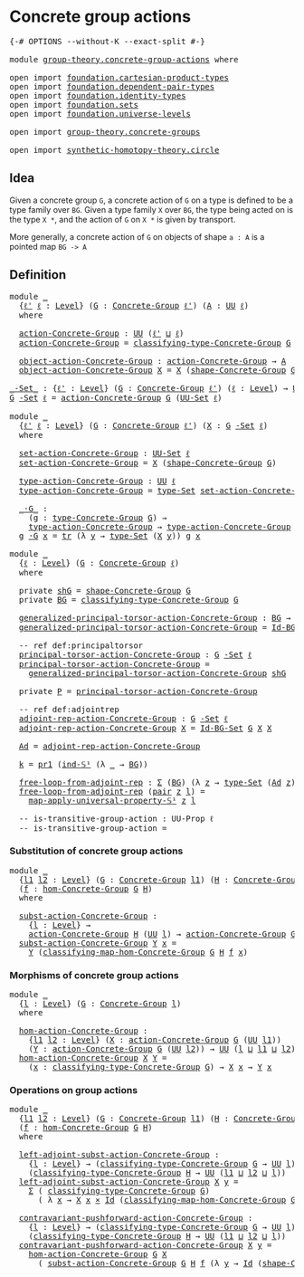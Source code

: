 # Concrete group actions

<pre class="Agda"><a id="35" class="Symbol">{-#</a> <a id="39" class="Keyword">OPTIONS</a> <a id="47" class="Pragma">--without-K</a> <a id="59" class="Pragma">--exact-split</a> <a id="73" class="Symbol">#-}</a>

<a id="78" class="Keyword">module</a> <a id="85" href="group-theory.concrete-group-actions.html" class="Module">group-theory.concrete-group-actions</a> <a id="121" class="Keyword">where</a>

<a id="128" class="Keyword">open</a> <a id="133" class="Keyword">import</a> <a id="140" href="foundation.cartesian-product-types.html" class="Module">foundation.cartesian-product-types</a>
<a id="175" class="Keyword">open</a> <a id="180" class="Keyword">import</a> <a id="187" href="foundation.dependent-pair-types.html" class="Module">foundation.dependent-pair-types</a>
<a id="219" class="Keyword">open</a> <a id="224" class="Keyword">import</a> <a id="231" href="foundation.identity-types.html" class="Module">foundation.identity-types</a>
<a id="257" class="Keyword">open</a> <a id="262" class="Keyword">import</a> <a id="269" href="foundation.sets.html" class="Module">foundation.sets</a>
<a id="285" class="Keyword">open</a> <a id="290" class="Keyword">import</a> <a id="297" href="foundation.universe-levels.html" class="Module">foundation.universe-levels</a>

<a id="325" class="Keyword">open</a> <a id="330" class="Keyword">import</a> <a id="337" href="group-theory.concrete-groups.html" class="Module">group-theory.concrete-groups</a>

<a id="367" class="Keyword">open</a> <a id="372" class="Keyword">import</a> <a id="379" href="synthetic-homotopy-theory.circle.html" class="Module">synthetic-homotopy-theory.circle</a>
</pre>
## Idea

Given a concrete group `G`, a concrete action of `G` on a type is defined to be a type family over `BG`. Given a type family `X` over `BG`, the type being acted on is the type `X *`, and the action of `G` on `X *` is given by transport.

More generally, a concrete action of `G` on objects of shape `a : A` is a pointed map `BG -> A`

## Definition

<pre class="Agda"><a id="784" class="Keyword">module</a> <a id="791" href="group-theory.concrete-group-actions.html#791" class="Module">_</a>
  <a id="795" class="Symbol">{</a><a id="796" href="group-theory.concrete-group-actions.html#796" class="Bound">ℓ&#39;</a> <a id="799" href="group-theory.concrete-group-actions.html#799" class="Bound">ℓ</a> <a id="801" class="Symbol">:</a> <a id="803" href="Agda.Primitive.html#597" class="Postulate">Level</a><a id="808" class="Symbol">}</a> <a id="810" class="Symbol">(</a><a id="811" href="group-theory.concrete-group-actions.html#811" class="Bound">G</a> <a id="813" class="Symbol">:</a> <a id="815" href="group-theory.concrete-groups.html#2031" class="Function">Concrete-Group</a> <a id="830" href="group-theory.concrete-group-actions.html#796" class="Bound">ℓ&#39;</a><a id="832" class="Symbol">)</a> <a id="834" class="Symbol">(</a><a id="835" href="group-theory.concrete-group-actions.html#835" class="Bound">A</a> <a id="837" class="Symbol">:</a> <a id="839" href="foundation-core.universe-levels.html#222" class="Primitive">UU</a> <a id="842" href="group-theory.concrete-group-actions.html#799" class="Bound">ℓ</a><a id="843" class="Symbol">)</a>
  <a id="847" class="Keyword">where</a>
  
  <a id="858" href="group-theory.concrete-group-actions.html#858" class="Function">action-Concrete-Group</a> <a id="880" class="Symbol">:</a> <a id="882" href="foundation-core.universe-levels.html#222" class="Primitive">UU</a> <a id="885" class="Symbol">(</a><a id="886" href="group-theory.concrete-group-actions.html#796" class="Bound">ℓ&#39;</a> <a id="889" href="Agda.Primitive.html#810" class="Primitive Operator">⊔</a> <a id="891" href="group-theory.concrete-group-actions.html#799" class="Bound">ℓ</a><a id="892" class="Symbol">)</a>
  <a id="896" href="group-theory.concrete-group-actions.html#858" class="Function">action-Concrete-Group</a> <a id="918" class="Symbol">=</a> <a id="920" href="group-theory.concrete-groups.html#2432" class="Function">classifying-type-Concrete-Group</a> <a id="952" href="group-theory.concrete-group-actions.html#811" class="Bound">G</a> <a id="954" class="Symbol">→</a> <a id="956" href="group-theory.concrete-group-actions.html#835" class="Bound">A</a>

  <a id="961" href="group-theory.concrete-group-actions.html#961" class="Function">object-action-Concrete-Group</a> <a id="990" class="Symbol">:</a> <a id="992" href="group-theory.concrete-group-actions.html#858" class="Function">action-Concrete-Group</a> <a id="1014" class="Symbol">→</a> <a id="1016" href="group-theory.concrete-group-actions.html#835" class="Bound">A</a>
  <a id="1020" href="group-theory.concrete-group-actions.html#961" class="Function">object-action-Concrete-Group</a> <a id="1049" href="group-theory.concrete-group-actions.html#1049" class="Bound">X</a> <a id="1051" class="Symbol">=</a> <a id="1053" href="group-theory.concrete-group-actions.html#1049" class="Bound">X</a> <a id="1055" class="Symbol">(</a><a id="1056" href="group-theory.concrete-groups.html#2562" class="Function">shape-Concrete-Group</a> <a id="1077" href="group-theory.concrete-group-actions.html#811" class="Bound">G</a><a id="1078" class="Symbol">)</a>

<a id="_-Set_"></a><a id="1081" href="group-theory.concrete-group-actions.html#1081" class="Function Operator">_-Set_</a> <a id="1088" class="Symbol">:</a> <a id="1090" class="Symbol">{</a><a id="1091" href="group-theory.concrete-group-actions.html#1091" class="Bound">ℓ&#39;</a> <a id="1094" class="Symbol">:</a> <a id="1096" href="Agda.Primitive.html#597" class="Postulate">Level</a><a id="1101" class="Symbol">}</a> <a id="1103" class="Symbol">(</a><a id="1104" href="group-theory.concrete-group-actions.html#1104" class="Bound">G</a> <a id="1106" class="Symbol">:</a> <a id="1108" href="group-theory.concrete-groups.html#2031" class="Function">Concrete-Group</a> <a id="1123" href="group-theory.concrete-group-actions.html#1091" class="Bound">ℓ&#39;</a><a id="1125" class="Symbol">)</a> <a id="1127" class="Symbol">(</a><a id="1128" href="group-theory.concrete-group-actions.html#1128" class="Bound">ℓ</a> <a id="1130" class="Symbol">:</a> <a id="1132" href="Agda.Primitive.html#597" class="Postulate">Level</a><a id="1137" class="Symbol">)</a> <a id="1139" class="Symbol">→</a> <a id="1141" href="foundation-core.universe-levels.html#222" class="Primitive">UU</a> <a id="1144" class="Symbol">(</a><a id="1145" href="group-theory.concrete-group-actions.html#1091" class="Bound">ℓ&#39;</a> <a id="1148" href="Agda.Primitive.html#810" class="Primitive Operator">⊔</a> <a id="1150" href="Agda.Primitive.html#780" class="Primitive">lsuc</a> <a id="1155" href="group-theory.concrete-group-actions.html#1128" class="Bound">ℓ</a><a id="1156" class="Symbol">)</a>
<a id="1158" href="group-theory.concrete-group-actions.html#1158" class="Bound">G</a> <a id="1160" href="group-theory.concrete-group-actions.html#1081" class="Function Operator">-Set</a> <a id="1165" href="group-theory.concrete-group-actions.html#1165" class="Bound">ℓ</a> <a id="1167" class="Symbol">=</a> <a id="1169" href="group-theory.concrete-group-actions.html#858" class="Function">action-Concrete-Group</a> <a id="1191" href="group-theory.concrete-group-actions.html#1158" class="Bound">G</a> <a id="1193" class="Symbol">(</a><a id="1194" href="foundation-core.sets.html#1177" class="Function">UU-Set</a> <a id="1201" href="group-theory.concrete-group-actions.html#1165" class="Bound">ℓ</a><a id="1202" class="Symbol">)</a>

<a id="1205" class="Keyword">module</a> <a id="1212" href="group-theory.concrete-group-actions.html#1212" class="Module">_</a>
  <a id="1216" class="Symbol">{</a><a id="1217" href="group-theory.concrete-group-actions.html#1217" class="Bound">ℓ&#39;</a> <a id="1220" href="group-theory.concrete-group-actions.html#1220" class="Bound">ℓ</a> <a id="1222" class="Symbol">:</a> <a id="1224" href="Agda.Primitive.html#597" class="Postulate">Level</a><a id="1229" class="Symbol">}</a> <a id="1231" class="Symbol">(</a><a id="1232" href="group-theory.concrete-group-actions.html#1232" class="Bound">G</a> <a id="1234" class="Symbol">:</a> <a id="1236" href="group-theory.concrete-groups.html#2031" class="Function">Concrete-Group</a> <a id="1251" href="group-theory.concrete-group-actions.html#1217" class="Bound">ℓ&#39;</a><a id="1253" class="Symbol">)</a> <a id="1255" class="Symbol">(</a><a id="1256" href="group-theory.concrete-group-actions.html#1256" class="Bound">X</a> <a id="1258" class="Symbol">:</a> <a id="1260" href="group-theory.concrete-group-actions.html#1232" class="Bound">G</a> <a id="1262" href="group-theory.concrete-group-actions.html#1081" class="Function Operator">-Set</a> <a id="1267" href="group-theory.concrete-group-actions.html#1220" class="Bound">ℓ</a><a id="1268" class="Symbol">)</a>
  <a id="1272" class="Keyword">where</a>

  <a id="1281" href="group-theory.concrete-group-actions.html#1281" class="Function">set-action-Concrete-Group</a> <a id="1307" class="Symbol">:</a> <a id="1309" href="foundation-core.sets.html#1177" class="Function">UU-Set</a> <a id="1316" href="group-theory.concrete-group-actions.html#1220" class="Bound">ℓ</a>
  <a id="1320" href="group-theory.concrete-group-actions.html#1281" class="Function">set-action-Concrete-Group</a> <a id="1346" class="Symbol">=</a> <a id="1348" href="group-theory.concrete-group-actions.html#1256" class="Bound">X</a> <a id="1350" class="Symbol">(</a><a id="1351" href="group-theory.concrete-groups.html#2562" class="Function">shape-Concrete-Group</a> <a id="1372" href="group-theory.concrete-group-actions.html#1232" class="Bound">G</a><a id="1373" class="Symbol">)</a>

  <a id="1378" href="group-theory.concrete-group-actions.html#1378" class="Function">type-action-Concrete-Group</a> <a id="1405" class="Symbol">:</a> <a id="1407" href="foundation-core.universe-levels.html#222" class="Primitive">UU</a> <a id="1410" href="group-theory.concrete-group-actions.html#1220" class="Bound">ℓ</a>
  <a id="1414" href="group-theory.concrete-group-actions.html#1378" class="Function">type-action-Concrete-Group</a> <a id="1441" class="Symbol">=</a> <a id="1443" href="foundation-core.sets.html#1291" class="Function">type-Set</a> <a id="1452" href="group-theory.concrete-group-actions.html#1281" class="Function">set-action-Concrete-Group</a>

  <a id="1481" href="group-theory.concrete-group-actions.html#1481" class="Function Operator">_·G_</a> <a id="1486" class="Symbol">:</a>
    <a id="1492" class="Symbol">(</a><a id="1493" href="group-theory.concrete-group-actions.html#1493" class="Bound">g</a> <a id="1495" class="Symbol">:</a> <a id="1497" href="group-theory.concrete-groups.html#3454" class="Function">type-Concrete-Group</a> <a id="1517" href="group-theory.concrete-group-actions.html#1232" class="Bound">G</a><a id="1518" class="Symbol">)</a> <a id="1520" class="Symbol">→</a>
    <a id="1526" href="group-theory.concrete-group-actions.html#1378" class="Function">type-action-Concrete-Group</a> <a id="1553" class="Symbol">→</a> <a id="1555" href="group-theory.concrete-group-actions.html#1378" class="Function">type-action-Concrete-Group</a>
  <a id="1584" href="group-theory.concrete-group-actions.html#1584" class="Bound">g</a> <a id="1586" href="group-theory.concrete-group-actions.html#1481" class="Function Operator">·G</a> <a id="1589" href="group-theory.concrete-group-actions.html#1589" class="Bound">x</a> <a id="1591" class="Symbol">=</a> <a id="1593" href="foundation-core.identity-types.html#5747" class="Function">tr</a> <a id="1596" class="Symbol">(λ</a> <a id="1599" href="group-theory.concrete-group-actions.html#1599" class="Bound">y</a> <a id="1601" class="Symbol">→</a> <a id="1603" href="foundation-core.sets.html#1291" class="Function">type-Set</a> <a id="1612" class="Symbol">(</a><a id="1613" href="group-theory.concrete-group-actions.html#1256" class="Bound">X</a> <a id="1615" href="group-theory.concrete-group-actions.html#1599" class="Bound">y</a><a id="1616" class="Symbol">))</a> <a id="1619" href="group-theory.concrete-group-actions.html#1584" class="Bound">g</a> <a id="1621" href="group-theory.concrete-group-actions.html#1589" class="Bound">x</a>

<a id="1624" class="Keyword">module</a> <a id="1631" href="group-theory.concrete-group-actions.html#1631" class="Module">_</a>
  <a id="1635" class="Symbol">{</a><a id="1636" href="group-theory.concrete-group-actions.html#1636" class="Bound">ℓ</a> <a id="1638" class="Symbol">:</a> <a id="1640" href="Agda.Primitive.html#597" class="Postulate">Level</a><a id="1645" class="Symbol">}</a> <a id="1647" class="Symbol">(</a><a id="1648" href="group-theory.concrete-group-actions.html#1648" class="Bound">G</a> <a id="1650" class="Symbol">:</a> <a id="1652" href="group-theory.concrete-groups.html#2031" class="Function">Concrete-Group</a> <a id="1667" href="group-theory.concrete-group-actions.html#1636" class="Bound">ℓ</a><a id="1668" class="Symbol">)</a> 
  <a id="1673" class="Keyword">where</a> 

  <a id="1683" class="Keyword">private</a> <a id="1691" href="group-theory.concrete-group-actions.html#1691" class="Function">shG</a> <a id="1695" class="Symbol">=</a> <a id="1697" href="group-theory.concrete-groups.html#2562" class="Function">shape-Concrete-Group</a> <a id="1718" href="group-theory.concrete-group-actions.html#1648" class="Bound">G</a>
  <a id="1722" class="Keyword">private</a> <a id="1730" href="group-theory.concrete-group-actions.html#1730" class="Function">BG</a> <a id="1733" class="Symbol">=</a> <a id="1735" href="group-theory.concrete-groups.html#2432" class="Function">classifying-type-Concrete-Group</a> <a id="1767" href="group-theory.concrete-group-actions.html#1648" class="Bound">G</a>

  <a id="1772" href="group-theory.concrete-group-actions.html#1772" class="Function">generalized-principal-torsor-action-Concrete-Group</a> <a id="1823" class="Symbol">:</a> <a id="1825" href="group-theory.concrete-group-actions.html#1730" class="Function">BG</a> <a id="1828" class="Symbol">→</a> <a id="1830" href="group-theory.concrete-group-actions.html#1648" class="Bound">G</a> <a id="1832" href="group-theory.concrete-group-actions.html#1081" class="Function Operator">-Set</a> <a id="1837" href="group-theory.concrete-group-actions.html#1636" class="Bound">ℓ</a>
  <a id="1841" href="group-theory.concrete-group-actions.html#1772" class="Function">generalized-principal-torsor-action-Concrete-Group</a> <a id="1892" class="Symbol">=</a> <a id="1894" href="group-theory.concrete-groups.html#4489" class="Function">Id-BG-Set</a> <a id="1904" href="group-theory.concrete-group-actions.html#1648" class="Bound">G</a>

  <a id="1909" class="Comment">-- ref def:principaltorsor</a>
  <a id="1938" href="group-theory.concrete-group-actions.html#1938" class="Function">principal-torsor-action-Concrete-Group</a> <a id="1977" class="Symbol">:</a> <a id="1979" href="group-theory.concrete-group-actions.html#1648" class="Bound">G</a> <a id="1981" href="group-theory.concrete-group-actions.html#1081" class="Function Operator">-Set</a> <a id="1986" href="group-theory.concrete-group-actions.html#1636" class="Bound">ℓ</a>
  <a id="1990" href="group-theory.concrete-group-actions.html#1938" class="Function">principal-torsor-action-Concrete-Group</a> <a id="2029" class="Symbol">=</a>
    <a id="2035" href="group-theory.concrete-group-actions.html#1772" class="Function">generalized-principal-torsor-action-Concrete-Group</a> <a id="2086" href="group-theory.concrete-group-actions.html#1691" class="Function">shG</a>

  <a id="2093" class="Keyword">private</a> <a id="2101" href="group-theory.concrete-group-actions.html#2101" class="Function">P</a> <a id="2103" class="Symbol">=</a> <a id="2105" href="group-theory.concrete-group-actions.html#1938" class="Function">principal-torsor-action-Concrete-Group</a>

  <a id="2147" class="Comment">-- ref def:adjointrep</a>
  <a id="2171" href="group-theory.concrete-group-actions.html#2171" class="Function">adjoint-rep-action-Concrete-Group</a> <a id="2205" class="Symbol">:</a> <a id="2207" href="group-theory.concrete-group-actions.html#1648" class="Bound">G</a> <a id="2209" href="group-theory.concrete-group-actions.html#1081" class="Function Operator">-Set</a> <a id="2214" href="group-theory.concrete-group-actions.html#1636" class="Bound">ℓ</a>
  <a id="2218" href="group-theory.concrete-group-actions.html#2171" class="Function">adjoint-rep-action-Concrete-Group</a> <a id="2252" href="group-theory.concrete-group-actions.html#2252" class="Bound">X</a> <a id="2254" class="Symbol">=</a> <a id="2256" href="group-theory.concrete-groups.html#4489" class="Function">Id-BG-Set</a> <a id="2266" href="group-theory.concrete-group-actions.html#1648" class="Bound">G</a> <a id="2268" href="group-theory.concrete-group-actions.html#2252" class="Bound">X</a> <a id="2270" href="group-theory.concrete-group-actions.html#2252" class="Bound">X</a>
  
  <a id="2277" href="group-theory.concrete-group-actions.html#2277" class="Function">Ad</a> <a id="2280" class="Symbol">=</a> <a id="2282" href="group-theory.concrete-group-actions.html#2171" class="Function">adjoint-rep-action-Concrete-Group</a>

  <a id="2319" href="group-theory.concrete-group-actions.html#2319" class="Function">k</a> <a id="2321" class="Symbol">=</a> <a id="2323" href="foundation-core.dependent-pair-types.html#592" class="Field">pr1</a> <a id="2327" class="Symbol">(</a><a id="2328" href="synthetic-homotopy-theory.circle.html#12413" class="Postulate">ind-𝕊¹</a> <a id="2335" class="Symbol">(λ</a> <a id="2338" href="group-theory.concrete-group-actions.html#2338" class="Bound">_</a> <a id="2340" class="Symbol">→</a> <a id="2342" href="group-theory.concrete-group-actions.html#1730" class="Function">BG</a><a id="2344" class="Symbol">))</a>

  <a id="2350" href="group-theory.concrete-group-actions.html#2350" class="Function">free-loop-from-adjoint-rep</a> <a id="2377" class="Symbol">:</a> <a id="2379" href="foundation-core.dependent-pair-types.html#502" class="Record">Σ</a> <a id="2381" class="Symbol">(</a><a id="2382" href="group-theory.concrete-group-actions.html#1730" class="Function">BG</a><a id="2384" class="Symbol">)</a> <a id="2386" class="Symbol">(λ</a> <a id="2389" href="group-theory.concrete-group-actions.html#2389" class="Bound">z</a> <a id="2391" class="Symbol">→</a> <a id="2393" href="foundation-core.sets.html#1291" class="Function">type-Set</a> <a id="2402" class="Symbol">(</a><a id="2403" href="group-theory.concrete-group-actions.html#2277" class="Function">Ad</a> <a id="2406" href="group-theory.concrete-group-actions.html#2389" class="Bound">z</a><a id="2407" class="Symbol">))</a> <a id="2410" class="Symbol">→</a> <a id="2412" class="Symbol">(</a><a id="2413" href="synthetic-homotopy-theory.circle.html#12148" class="Postulate">𝕊¹</a> <a id="2416" class="Symbol">→</a> <a id="2418" href="group-theory.concrete-group-actions.html#1730" class="Function">BG</a><a id="2420" class="Symbol">)</a>
  <a id="2424" href="group-theory.concrete-group-actions.html#2350" class="Function">free-loop-from-adjoint-rep</a> <a id="2451" class="Symbol">(</a><a id="2452" href="foundation-core.dependent-pair-types.html#575" class="InductiveConstructor">pair</a> <a id="2457" href="group-theory.concrete-group-actions.html#2457" class="Bound">z</a> <a id="2459" href="group-theory.concrete-group-actions.html#2459" class="Bound">l</a><a id="2460" class="Symbol">)</a> <a id="2462" class="Symbol">=</a>
    <a id="2468" href="synthetic-homotopy-theory.circle.html#15199" class="Function">map-apply-universal-property-𝕊¹</a> <a id="2500" href="group-theory.concrete-group-actions.html#2457" class="Bound">z</a> <a id="2502" href="group-theory.concrete-group-actions.html#2459" class="Bound">l</a>

  <a id="2507" class="Comment">-- is-transitive-group-action : UU-Prop ℓ </a>
  <a id="2552" class="Comment">-- is-transitive-group-action = </a>
</pre>
### Substitution of concrete group actions

<pre class="Agda"><a id="2642" class="Keyword">module</a> <a id="2649" href="group-theory.concrete-group-actions.html#2649" class="Module">_</a>
  <a id="2653" class="Symbol">{</a><a id="2654" href="group-theory.concrete-group-actions.html#2654" class="Bound">l1</a> <a id="2657" href="group-theory.concrete-group-actions.html#2657" class="Bound">l2</a> <a id="2660" class="Symbol">:</a> <a id="2662" href="Agda.Primitive.html#597" class="Postulate">Level</a><a id="2667" class="Symbol">}</a> <a id="2669" class="Symbol">(</a><a id="2670" href="group-theory.concrete-group-actions.html#2670" class="Bound">G</a> <a id="2672" class="Symbol">:</a> <a id="2674" href="group-theory.concrete-groups.html#2031" class="Function">Concrete-Group</a> <a id="2689" href="group-theory.concrete-group-actions.html#2654" class="Bound">l1</a><a id="2691" class="Symbol">)</a> <a id="2693" class="Symbol">(</a><a id="2694" href="group-theory.concrete-group-actions.html#2694" class="Bound">H</a> <a id="2696" class="Symbol">:</a> <a id="2698" href="group-theory.concrete-groups.html#2031" class="Function">Concrete-Group</a> <a id="2713" href="group-theory.concrete-group-actions.html#2657" class="Bound">l2</a><a id="2715" class="Symbol">)</a>
  <a id="2719" class="Symbol">(</a><a id="2720" href="group-theory.concrete-group-actions.html#2720" class="Bound">f</a> <a id="2722" class="Symbol">:</a> <a id="2724" href="group-theory.concrete-groups.html#7037" class="Function">hom-Concrete-Group</a> <a id="2743" href="group-theory.concrete-group-actions.html#2670" class="Bound">G</a> <a id="2745" href="group-theory.concrete-group-actions.html#2694" class="Bound">H</a><a id="2746" class="Symbol">)</a>
  <a id="2750" class="Keyword">where</a>

  <a id="2759" href="group-theory.concrete-group-actions.html#2759" class="Function">subst-action-Concrete-Group</a> <a id="2787" class="Symbol">:</a>
    <a id="2793" class="Symbol">{</a><a id="2794" href="group-theory.concrete-group-actions.html#2794" class="Bound">l</a> <a id="2796" class="Symbol">:</a> <a id="2798" href="Agda.Primitive.html#597" class="Postulate">Level</a><a id="2803" class="Symbol">}</a> <a id="2805" class="Symbol">→</a>
    <a id="2811" href="group-theory.concrete-group-actions.html#858" class="Function">action-Concrete-Group</a> <a id="2833" href="group-theory.concrete-group-actions.html#2694" class="Bound">H</a> <a id="2835" class="Symbol">(</a><a id="2836" href="foundation-core.universe-levels.html#222" class="Primitive">UU</a> <a id="2839" href="group-theory.concrete-group-actions.html#2794" class="Bound">l</a><a id="2840" class="Symbol">)</a> <a id="2842" class="Symbol">→</a> <a id="2844" href="group-theory.concrete-group-actions.html#858" class="Function">action-Concrete-Group</a> <a id="2866" href="group-theory.concrete-group-actions.html#2670" class="Bound">G</a> <a id="2868" class="Symbol">(</a><a id="2869" href="foundation-core.universe-levels.html#222" class="Primitive">UU</a> <a id="2872" href="group-theory.concrete-group-actions.html#2794" class="Bound">l</a><a id="2873" class="Symbol">)</a>
  <a id="2877" href="group-theory.concrete-group-actions.html#2759" class="Function">subst-action-Concrete-Group</a> <a id="2905" href="group-theory.concrete-group-actions.html#2905" class="Bound">Y</a> <a id="2907" href="group-theory.concrete-group-actions.html#2907" class="Bound">x</a> <a id="2909" class="Symbol">=</a>
    <a id="2915" href="group-theory.concrete-group-actions.html#2905" class="Bound">Y</a> <a id="2917" class="Symbol">(</a><a id="2918" href="group-theory.concrete-groups.html#7387" class="Function">classifying-map-hom-Concrete-Group</a> <a id="2953" href="group-theory.concrete-group-actions.html#2670" class="Bound">G</a> <a id="2955" href="group-theory.concrete-group-actions.html#2694" class="Bound">H</a> <a id="2957" href="group-theory.concrete-group-actions.html#2720" class="Bound">f</a> <a id="2959" href="group-theory.concrete-group-actions.html#2907" class="Bound">x</a><a id="2960" class="Symbol">)</a>
</pre>
### Morphisms of concrete group actions

<pre class="Agda"><a id="3016" class="Keyword">module</a> <a id="3023" href="group-theory.concrete-group-actions.html#3023" class="Module">_</a>
  <a id="3027" class="Symbol">{</a><a id="3028" href="group-theory.concrete-group-actions.html#3028" class="Bound">l</a> <a id="3030" class="Symbol">:</a> <a id="3032" href="Agda.Primitive.html#597" class="Postulate">Level</a><a id="3037" class="Symbol">}</a> <a id="3039" class="Symbol">(</a><a id="3040" href="group-theory.concrete-group-actions.html#3040" class="Bound">G</a> <a id="3042" class="Symbol">:</a> <a id="3044" href="group-theory.concrete-groups.html#2031" class="Function">Concrete-Group</a> <a id="3059" href="group-theory.concrete-group-actions.html#3028" class="Bound">l</a><a id="3060" class="Symbol">)</a>
  <a id="3064" class="Keyword">where</a>

  <a id="3073" href="group-theory.concrete-group-actions.html#3073" class="Function">hom-action-Concrete-Group</a> <a id="3099" class="Symbol">:</a>
    <a id="3105" class="Symbol">{</a><a id="3106" href="group-theory.concrete-group-actions.html#3106" class="Bound">l1</a> <a id="3109" href="group-theory.concrete-group-actions.html#3109" class="Bound">l2</a> <a id="3112" class="Symbol">:</a> <a id="3114" href="Agda.Primitive.html#597" class="Postulate">Level</a><a id="3119" class="Symbol">}</a> <a id="3121" class="Symbol">(</a><a id="3122" href="group-theory.concrete-group-actions.html#3122" class="Bound">X</a> <a id="3124" class="Symbol">:</a> <a id="3126" href="group-theory.concrete-group-actions.html#858" class="Function">action-Concrete-Group</a> <a id="3148" href="group-theory.concrete-group-actions.html#3040" class="Bound">G</a> <a id="3150" class="Symbol">(</a><a id="3151" href="foundation-core.universe-levels.html#222" class="Primitive">UU</a> <a id="3154" href="group-theory.concrete-group-actions.html#3106" class="Bound">l1</a><a id="3156" class="Symbol">))</a>
    <a id="3163" class="Symbol">(</a><a id="3164" href="group-theory.concrete-group-actions.html#3164" class="Bound">Y</a> <a id="3166" class="Symbol">:</a> <a id="3168" href="group-theory.concrete-group-actions.html#858" class="Function">action-Concrete-Group</a> <a id="3190" href="group-theory.concrete-group-actions.html#3040" class="Bound">G</a> <a id="3192" class="Symbol">(</a><a id="3193" href="foundation-core.universe-levels.html#222" class="Primitive">UU</a> <a id="3196" href="group-theory.concrete-group-actions.html#3109" class="Bound">l2</a><a id="3198" class="Symbol">))</a> <a id="3201" class="Symbol">→</a> <a id="3203" href="foundation-core.universe-levels.html#222" class="Primitive">UU</a> <a id="3206" class="Symbol">(</a><a id="3207" href="group-theory.concrete-group-actions.html#3028" class="Bound">l</a> <a id="3209" href="Agda.Primitive.html#810" class="Primitive Operator">⊔</a> <a id="3211" href="group-theory.concrete-group-actions.html#3106" class="Bound">l1</a> <a id="3214" href="Agda.Primitive.html#810" class="Primitive Operator">⊔</a> <a id="3216" href="group-theory.concrete-group-actions.html#3109" class="Bound">l2</a><a id="3218" class="Symbol">)</a>
  <a id="3222" href="group-theory.concrete-group-actions.html#3073" class="Function">hom-action-Concrete-Group</a> <a id="3248" href="group-theory.concrete-group-actions.html#3248" class="Bound">X</a> <a id="3250" href="group-theory.concrete-group-actions.html#3250" class="Bound">Y</a> <a id="3252" class="Symbol">=</a>
    <a id="3258" class="Symbol">(</a><a id="3259" href="group-theory.concrete-group-actions.html#3259" class="Bound">x</a> <a id="3261" class="Symbol">:</a> <a id="3263" href="group-theory.concrete-groups.html#2432" class="Function">classifying-type-Concrete-Group</a> <a id="3295" href="group-theory.concrete-group-actions.html#3040" class="Bound">G</a><a id="3296" class="Symbol">)</a> <a id="3298" class="Symbol">→</a> <a id="3300" href="group-theory.concrete-group-actions.html#3248" class="Bound">X</a> <a id="3302" href="group-theory.concrete-group-actions.html#3259" class="Bound">x</a> <a id="3304" class="Symbol">→</a> <a id="3306" href="group-theory.concrete-group-actions.html#3250" class="Bound">Y</a> <a id="3308" href="group-theory.concrete-group-actions.html#3259" class="Bound">x</a>
</pre>
### Operations on group actions

<pre class="Agda"><a id="3356" class="Keyword">module</a> <a id="3363" href="group-theory.concrete-group-actions.html#3363" class="Module">_</a>
  <a id="3367" class="Symbol">{</a><a id="3368" href="group-theory.concrete-group-actions.html#3368" class="Bound">l1</a> <a id="3371" href="group-theory.concrete-group-actions.html#3371" class="Bound">l2</a> <a id="3374" class="Symbol">:</a> <a id="3376" href="Agda.Primitive.html#597" class="Postulate">Level</a><a id="3381" class="Symbol">}</a> <a id="3383" class="Symbol">(</a><a id="3384" href="group-theory.concrete-group-actions.html#3384" class="Bound">G</a> <a id="3386" class="Symbol">:</a> <a id="3388" href="group-theory.concrete-groups.html#2031" class="Function">Concrete-Group</a> <a id="3403" href="group-theory.concrete-group-actions.html#3368" class="Bound">l1</a><a id="3405" class="Symbol">)</a> <a id="3407" class="Symbol">(</a><a id="3408" href="group-theory.concrete-group-actions.html#3408" class="Bound">H</a> <a id="3410" class="Symbol">:</a> <a id="3412" href="group-theory.concrete-groups.html#2031" class="Function">Concrete-Group</a> <a id="3427" href="group-theory.concrete-group-actions.html#3371" class="Bound">l2</a><a id="3429" class="Symbol">)</a>
  <a id="3433" class="Symbol">(</a><a id="3434" href="group-theory.concrete-group-actions.html#3434" class="Bound">f</a> <a id="3436" class="Symbol">:</a> <a id="3438" href="group-theory.concrete-groups.html#7037" class="Function">hom-Concrete-Group</a> <a id="3457" href="group-theory.concrete-group-actions.html#3384" class="Bound">G</a> <a id="3459" href="group-theory.concrete-group-actions.html#3408" class="Bound">H</a><a id="3460" class="Symbol">)</a>
  <a id="3464" class="Keyword">where</a>

  <a id="3473" href="group-theory.concrete-group-actions.html#3473" class="Function">left-adjoint-subst-action-Concrete-Group</a> <a id="3514" class="Symbol">:</a>
    <a id="3520" class="Symbol">{</a><a id="3521" href="group-theory.concrete-group-actions.html#3521" class="Bound">l</a> <a id="3523" class="Symbol">:</a> <a id="3525" href="Agda.Primitive.html#597" class="Postulate">Level</a><a id="3530" class="Symbol">}</a> <a id="3532" class="Symbol">→</a> <a id="3534" class="Symbol">(</a><a id="3535" href="group-theory.concrete-groups.html#2432" class="Function">classifying-type-Concrete-Group</a> <a id="3567" href="group-theory.concrete-group-actions.html#3384" class="Bound">G</a> <a id="3569" class="Symbol">→</a> <a id="3571" href="foundation-core.universe-levels.html#222" class="Primitive">UU</a> <a id="3574" href="group-theory.concrete-group-actions.html#3521" class="Bound">l</a><a id="3575" class="Symbol">)</a> <a id="3577" class="Symbol">→</a>
    <a id="3583" class="Symbol">(</a><a id="3584" href="group-theory.concrete-groups.html#2432" class="Function">classifying-type-Concrete-Group</a> <a id="3616" href="group-theory.concrete-group-actions.html#3408" class="Bound">H</a> <a id="3618" class="Symbol">→</a> <a id="3620" href="foundation-core.universe-levels.html#222" class="Primitive">UU</a> <a id="3623" class="Symbol">(</a><a id="3624" href="group-theory.concrete-group-actions.html#3368" class="Bound">l1</a> <a id="3627" href="Agda.Primitive.html#810" class="Primitive Operator">⊔</a> <a id="3629" href="group-theory.concrete-group-actions.html#3371" class="Bound">l2</a> <a id="3632" href="Agda.Primitive.html#810" class="Primitive Operator">⊔</a> <a id="3634" href="group-theory.concrete-group-actions.html#3521" class="Bound">l</a><a id="3635" class="Symbol">))</a>
  <a id="3640" href="group-theory.concrete-group-actions.html#3473" class="Function">left-adjoint-subst-action-Concrete-Group</a> <a id="3681" href="group-theory.concrete-group-actions.html#3681" class="Bound">X</a> <a id="3683" href="group-theory.concrete-group-actions.html#3683" class="Bound">y</a> <a id="3685" class="Symbol">=</a>
    <a id="3691" href="foundation-core.dependent-pair-types.html#502" class="Record">Σ</a> <a id="3693" class="Symbol">(</a> <a id="3695" href="group-theory.concrete-groups.html#2432" class="Function">classifying-type-Concrete-Group</a> <a id="3727" href="group-theory.concrete-group-actions.html#3384" class="Bound">G</a><a id="3728" class="Symbol">)</a>
      <a id="3736" class="Symbol">(</a> <a id="3738" class="Symbol">λ</a> <a id="3740" href="group-theory.concrete-group-actions.html#3740" class="Bound">x</a> <a id="3742" class="Symbol">→</a> <a id="3744" href="group-theory.concrete-group-actions.html#3681" class="Bound">X</a> <a id="3746" href="group-theory.concrete-group-actions.html#3740" class="Bound">x</a> <a id="3748" href="foundation-core.cartesian-product-types.html#577" class="Function Operator">×</a> <a id="3750" href="foundation-core.identity-types.html#1754" class="Datatype">Id</a> <a id="3753" class="Symbol">(</a><a id="3754" href="group-theory.concrete-groups.html#7387" class="Function">classifying-map-hom-Concrete-Group</a> <a id="3789" href="group-theory.concrete-group-actions.html#3384" class="Bound">G</a> <a id="3791" href="group-theory.concrete-group-actions.html#3408" class="Bound">H</a> <a id="3793" href="group-theory.concrete-group-actions.html#3434" class="Bound">f</a> <a id="3795" href="group-theory.concrete-group-actions.html#3740" class="Bound">x</a><a id="3796" class="Symbol">)</a> <a id="3798" href="group-theory.concrete-group-actions.html#3683" class="Bound">y</a><a id="3799" class="Symbol">)</a>

  <a id="3804" href="group-theory.concrete-group-actions.html#3804" class="Function">contravariant-pushforward-action-Concrete-Group</a> <a id="3852" class="Symbol">:</a>
    <a id="3858" class="Symbol">{</a><a id="3859" href="group-theory.concrete-group-actions.html#3859" class="Bound">l</a> <a id="3861" class="Symbol">:</a> <a id="3863" href="Agda.Primitive.html#597" class="Postulate">Level</a><a id="3868" class="Symbol">}</a> <a id="3870" class="Symbol">→</a> <a id="3872" class="Symbol">(</a><a id="3873" href="group-theory.concrete-groups.html#2432" class="Function">classifying-type-Concrete-Group</a> <a id="3905" href="group-theory.concrete-group-actions.html#3384" class="Bound">G</a> <a id="3907" class="Symbol">→</a> <a id="3909" href="foundation-core.universe-levels.html#222" class="Primitive">UU</a> <a id="3912" href="group-theory.concrete-group-actions.html#3859" class="Bound">l</a><a id="3913" class="Symbol">)</a> <a id="3915" class="Symbol">→</a>
    <a id="3921" class="Symbol">(</a><a id="3922" href="group-theory.concrete-groups.html#2432" class="Function">classifying-type-Concrete-Group</a> <a id="3954" href="group-theory.concrete-group-actions.html#3408" class="Bound">H</a> <a id="3956" class="Symbol">→</a> <a id="3958" href="foundation-core.universe-levels.html#222" class="Primitive">UU</a> <a id="3961" class="Symbol">(</a><a id="3962" href="group-theory.concrete-group-actions.html#3368" class="Bound">l1</a> <a id="3965" href="Agda.Primitive.html#810" class="Primitive Operator">⊔</a> <a id="3967" href="group-theory.concrete-group-actions.html#3371" class="Bound">l2</a> <a id="3970" href="Agda.Primitive.html#810" class="Primitive Operator">⊔</a> <a id="3972" href="group-theory.concrete-group-actions.html#3859" class="Bound">l</a><a id="3973" class="Symbol">))</a>
  <a id="3978" href="group-theory.concrete-group-actions.html#3804" class="Function">contravariant-pushforward-action-Concrete-Group</a> <a id="4026" href="group-theory.concrete-group-actions.html#4026" class="Bound">X</a> <a id="4028" href="group-theory.concrete-group-actions.html#4028" class="Bound">y</a> <a id="4030" class="Symbol">=</a>
    <a id="4036" href="group-theory.concrete-group-actions.html#3073" class="Function">hom-action-Concrete-Group</a> <a id="4062" href="group-theory.concrete-group-actions.html#3384" class="Bound">G</a> <a id="4064" href="group-theory.concrete-group-actions.html#4026" class="Bound">X</a>
      <a id="4072" class="Symbol">(</a> <a id="4074" href="group-theory.concrete-group-actions.html#2759" class="Function">subst-action-Concrete-Group</a> <a id="4102" href="group-theory.concrete-group-actions.html#3384" class="Bound">G</a> <a id="4104" href="group-theory.concrete-group-actions.html#3408" class="Bound">H</a> <a id="4106" href="group-theory.concrete-group-actions.html#3434" class="Bound">f</a> <a id="4108" class="Symbol">(λ</a> <a id="4111" href="group-theory.concrete-group-actions.html#4111" class="Bound">y</a> <a id="4113" class="Symbol">→</a> <a id="4115" href="foundation-core.identity-types.html#1754" class="Datatype">Id</a> <a id="4118" class="Symbol">(</a><a id="4119" href="group-theory.concrete-groups.html#2562" class="Function">shape-Concrete-Group</a> <a id="4140" href="group-theory.concrete-group-actions.html#3408" class="Bound">H</a><a id="4141" class="Symbol">)</a> <a id="4143" href="group-theory.concrete-group-actions.html#4111" class="Bound">y</a><a id="4144" class="Symbol">))</a>
</pre>
